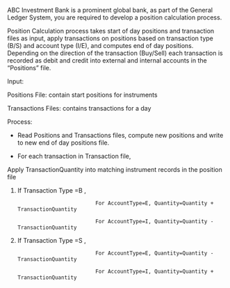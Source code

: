 ABC Investment Bank is a prominent global bank, as part of the General Ledger System, you are required to develop a position calculation process.

Position Calculation process takes start of day positions and transaction files as input, apply transactions on positions based on transaction type (B/S) and account type (I/E), and computes end of day positions. Depending on the direction of the transaction (Buy/Sell) each transaction is recorded as debit and credit into external and internal accounts in the “Positions” file.

 

Input:

Positions File: contain start positions for instruments

Transactions Files: contains transactions for a day

 

Process:

- Read Positions and Transactions files, compute new positions and write to new end of day positions file.

- For each transaction in Transaction file,

Apply TransactionQuantity into matching instrument records in the position file

1. If Transaction Type =B ,

                                For AccountType=E, Quantity=Quantity + TransactionQuantity

                                For AccountType=I, Quantity=Quantity - TransactionQuantity

2. If Transaction Type =S ,

                                For AccountType=E, Quantity=Quantity - TransactionQuantity

                                For AccountType=I, Quantity=Quantity + TransactionQuantity

 
